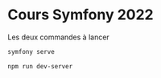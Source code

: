 # Cours Symfony 2022

Les deux commandes à lancer

```bash
symfony serve
```

```bash
npm run dev-server
```
